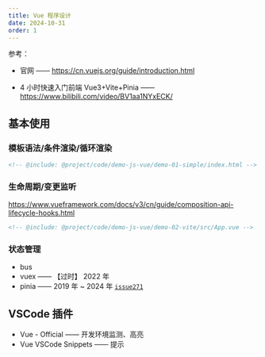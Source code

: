 ```yaml
---
title: Vue 程序设计
date: 2024-10-31
order: 1
---
```


参考：

- 官网 —— https://cn.vuejs.org/guide/introduction.html

- 4 小时快速入门前端 Vue3+Vite+Pinia —— https://www.bilibili.com/video/BV1aa1NYxECK/

## 基本使用

### 模板语法/条件渲染/循环渲染

```html
<!-- @include: @project/code/demo-js-vue/demo-01-simple/index.html -->
```

### 生命周期/变更监听

https://www.vueframework.com/docs/v3/cn/guide/composition-api-lifecycle-hooks.html

```html
<!-- @include: @project/code/demo-js-vue/demo-02-vite/src/App.vue -->
```

### 状态管理

- bus
- vuex —— 【过时】 2022 年
- pinia —— 2019 年 ~ 2024 年 [`issue271`](https://github.com/vuejs/rfcs/pull/271)

## VSCode 插件

- Vue - Official —— 开发环境监测、高亮
- Vue VSCode Snippets —— 提示
